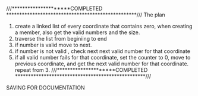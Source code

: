 ///*********************COMPLETED **************************************************///
The plan

1.  create a linked list of every coordinate that contains zero, when creating a member, also get the valid numbers and the size.
2.  traverse the list from beginiing to end
3.  if number is valid move to next. 
4.  if number is not valid , check next next valid number for that coordinate
5.  if all valid number fails for that coordinate, set the counter to 0, move to previous coordinate, and get the next valid number for 
    that coordinate. repeat from 3. 
///*********************COMPLETED **************************************************///

SAVING FOR DOCUMENTATION 
